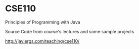 # CSE110
Principles of Programming with Java <br>

Source Code from course's lectures and some sample projects

http://javiergs.com/teaching/cse110/

